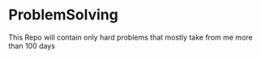 # ProblemSolving
 This Repo will contain only hard problems that mostly take from me more than 100 days
